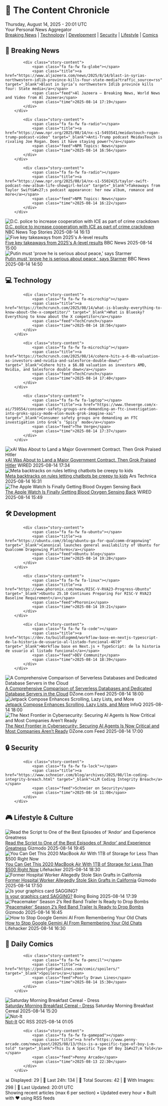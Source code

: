 <!-- Processing 54 RSS feeds at 2025-08-14 20:01:45 UTC -->
<!-- Processing: XKCD -->
<!-- Processing: Saturday Morning Breakfast Cereal -->
<!-- Processing: Cyanide & Happiness -->
<!-- Processing: Questionable Content -->
<!-- Processing: Girl Genius -->
<!-- Processing: CNN Top Stories -->
<!-- Processing: BBC World News -->
<!-- Processing: Reuters Top News -->
<!-- Processing: NBC News Breaking -->
<!-- Processing: Guardian World News -->
<!-- Processing: Sky News World -->
<!-- Processing: TechCrunch -->
<!-- Processing: Slashdot -->
<!-- Processing: Phoronix Linux News -->
<!-- Processing: It's FOSS -->
<!-- Processing: OMG! Ubuntu -->
<!-- Processing: Ubuntu Blog -->
<!-- Processing: GitHub Blog -->
<!-- Processing: GitLab Blog -->
<!-- Processing: Martin Fowler -->
<!-- Processing: Coding Horror -->
<!-- Processing: The Pragmatic Engineer -->
<!-- Processing: Gizmodo -->
<!-- Processing: Schneier on Security -->
<!-- Generated 8 new posts out of 24 feeds processed -->
<div class="newspaper-header">
    <h1 class="newspaper-title">📰 The Content Chronicle</h1>
    <div class="newspaper-date">Thursday, August 14, 2025 - 20:01 UTC</div>
    <div class="newspaper-subtitle">Your Personal News Aggregator</div>
</div>

<div class="newspaper-nav">
    <a href="#breaking">Breaking News</a> |
    <a href="#tech">Technology</a> |
    <a href="#dev">Development</a> |
    <a href="#security">Security</a> |
    <a href="#lifestyle">Lifestyle</a> |
    <a href="#webcomics">Comics</a>
</div>

<div class="news-section breaking-news" id="breaking">
<h2 class="section-header">🚨 Breaking News</h2>
<div class="stories-container">
<div class="story">
            
            <div class="story-content">
                <span class="fa fa-fw fa-globe"></span>
                <span class="title"><a href="https://www.aljazeera.com/news/2025/8/14/blast-in-syrias-northwestern-idlib-province-kills-four-state-media?traffic_source=rss" target="_blank">Blast in Syria’s northwestern Idlib province kills four: State media</a></span>
                <span class="feed">Al Jazeera – Breaking News, World News and Video from Al Jazeera</span>
                <span class="time">2025-08-14 17:19</span>
            </div>
        </div>
<div class="story">
            
            <div class="story-content">
                <span class="fa fa-fw fa-radio"></span>
                <span class="title"><a href="https://www.npr.org/2025/08/14/nx-s1-5493541/meidastouch-rogan-trump-podcast-video" target="_blank">Anti-Trump podcast MeidasTouch is rivaling Joe Rogan. Does it have staying power?</a></span>
                <span class="feed">NPR Topics: News</span>
                <span class="time">2025-08-14 16:56</span>
            </div>
        </div>
<div class="story">
            
            <div class="story-content">
                <span class="fa fa-fw fa-radio"></span>
                <span class="title"><a href="https://www.npr.org/2025/08/14/nx-s1-5502415/taylor-swift-podcast-new-album-life-showgirl-kelce" target="_blank">Takeaways from Taylor Swift&#x27;s podcast appearance: her new album, romance and more</a></span>
                <span class="feed">NPR Topics: News</span>
                <span class="time">2025-08-14 16:22</span>
            </div>
        </div>
<div class="story">
            <img src="https://media-cldnry.s-nbcnews.com/image/upload/t_fit_1500w/rockcms/2025-08/250814-washington-ice-se-1013a-610bcf.jpg" alt="D.C. police to increase cooperation with ICE as part of crime crackdown" class="story-image" loading="lazy" onerror="this.style.display='none'">
            <div class="story-content">
                <span class="fa fa-fw fa-broadcast-tower"></span>
                <span class="title"><a href="https://www.nbcnews.com/politics/politics-news/dc-police-increase-cooperation-ice-part-trumps-crackdown-rcna224990" target="_blank">D.C. police to increase cooperation with ICE as part of crime crackdown</a></span>
                <span class="feed">NBC News Top Stories</span>
                <span class="time">2025-08-14 16:13</span>
            </div>
        </div>
<div class="story">
            <img src="https://ichef.bbci.co.uk/ace/standard/240/cpsprodpb/4c34/live/40722b60-791a-11f0-902c-1f79ecbf29bb.jpg" alt="Five key takeaways from 2025&#x27;s A-level results" class="story-image" loading="lazy" onerror="this.style.display='none'">
            <div class="story-content">
                <span class="fa fa-fw fa-flag"></span>
                <span class="title"><a href="https://www.bbc.com/news/articles/cz931kvldg4o?at_medium=RSS&at_campaign=rss" target="_blank">Five key takeaways from 2025&#x27;s A-level results</a></span>
                <span class="feed">BBC News</span>
                <span class="time">2025-08-14 15:00</span>
            </div>
        </div>
<div class="story">
            <img src="https://ichef.bbci.co.uk/ace/standard/240/cpsprodpb/46f6/live/783918c0-7914-11f0-889a-61231d511eb3.png" alt="Putin must &#x27;prove he is serious about peace,&#x27; says Starmer" class="story-image" loading="lazy" onerror="this.style.display='none'">
            <div class="story-content">
                <span class="fa fa-fw fa-earth-americas"></span>
                <span class="title"><a href="https://www.bbc.com/news/articles/cp37vg34g8jo?at_medium=RSS&at_campaign=rss" target="_blank">Putin must &#x27;prove he is serious about peace,&#x27; says Starmer</a></span>
                <span class="feed">BBC News</span>
                <span class="time">2025-08-14 14:50</span>
            </div>
        </div>
</div>
</div>
<div class="news-section tech-news" id="tech">
<h2 class="section-header">💻 Technology</h2>
<div class="stories-container">
<div class="story">
            
            <div class="story-content">
                <span class="fa fa-fw fa-microchip"></span>
                <span class="title"><a href="https://techcrunch.com/2025/08/14/what-is-bluesky-everything-to-know-about-the-x-competitor/" target="_blank">What is Bluesky? Everything to know about the X competitor</a></span>
                <span class="feed">TechCrunch</span>
                <span class="time">2025-08-14 18:56</span>
            </div>
        </div>
<div class="story">
            
            <div class="story-content">
                <span class="fa fa-fw fa-microchip"></span>
                <span class="title"><a href="https://techcrunch.com/2025/08/14/cohere-hits-a-6-8b-valuation-as-investors-amd-nvidia-and-salesforce-double-down/" target="_blank">Cohere hits a $6.8B valuation as investors AMD, Nvidia, and Salesforce double down</a></span>
                <span class="feed">TechCrunch</span>
                <span class="time">2025-08-14 17:40</span>
            </div>
        </div>
<div class="story">
            
            <div class="story-content">
                <span class="fa fa-fw fa-laptop"></span>
                <span class="title"><a href="https://www.theverge.com/x-ai/759554/consumer-safety-groups-are-demanding-an-ftc-investigation-into-groks-spicy-mode-elon-musk-grok-imagine-xai" target="_blank">Consumer safety groups are demanding an FTC investigation into Grok’s ‘Spicy’ mode</a></span>
                <span class="feed">The Verge</span>
                <span class="time">2025-08-14 17:37</span>
            </div>
        </div>
<div class="story">
            <img src="https://media.wired.com/photos/689e1b0baae93d4e6ed6635c/master/pass/Inside-Scramble-Get-AI-Into-US-Gov-Politics-AP23362616472935.jpg" alt="xAI Was About to Land a Major Government Contract. Then Grok Praised Hitler" class="story-image" loading="lazy" onerror="this.style.display='none'">
            <div class="story-content">
                <span class="fa fa-fw fa-bolt"></span>
                <span class="title"><a href="https://www.wired.com/story/xai-grok-government-contract-hitler/" target="_blank">xAI Was About to Land a Major Government Contract. Then Grok Praised Hitler</a></span>
                <span class="feed">WIRED</span>
                <span class="time">2025-08-14 17:34</span>
            </div>
        </div>
<div class="story">
            <img src="https://cdn.arstechnica.net/wp-content/uploads/2025/08/GettyImages-1262115345-500x500-1755186090.jpg" alt="Meta backtracks on rules letting chatbots be creepy to kids" class="story-image" loading="lazy" onerror="this.style.display='none'">
            <div class="story-content">
                <span class="fa fa-fw fa-cog"></span>
                <span class="title"><a href="https://arstechnica.com/tech-policy/2025/08/meta-backtracks-on-rules-letting-chatbots-be-creepy-to-kids/" target="_blank">Meta backtracks on rules letting chatbots be creepy to kids</a></span>
                <span class="feed">Ars Technica</span>
                <span class="time">2025-08-14 16:31</span>
            </div>
        </div>
<div class="story">
            <img src="https://media.wired.com/photos/689e02a625b63dd1a35cf2ee/master/pass/apple-watch-blood-pressure-gear-2215389016.jpg" alt="The Apple Watch Is Finally Getting Blood Oxygen Sensing Back" class="story-image" loading="lazy" onerror="this.style.display='none'">
            <div class="story-content">
                <span class="fa fa-fw fa-bolt"></span>
                <span class="title"><a href="https://www.wired.com/story/apple-watch-blood-oxygen-sensing-is-back/" target="_blank">The Apple Watch Is Finally Getting Blood Oxygen Sensing Back</a></span>
                <span class="feed">WIRED</span>
                <span class="time">2025-08-14 15:49</span>
            </div>
        </div>
</div>
</div>
<div class="news-section dev-news" id="dev">
<h2 class="section-header">🛠️ Development</h2>
<div class="stories-container">
<div class="story">
            
            <div class="story-content">
                <span class="fa fa-fw fa-ubuntu"></span>
                <span class="title"><a href="https://ubuntu.com//blog/ubuntu-ga-for-qualcomm-dragonwing" target="_blank">Canonical launches general availability of Ubuntu for Qualcomm Dragonwing Platforms</a></span>
                <span class="feed">Ubuntu blog</span>
                <span class="time">2025-08-14 19:28</span>
            </div>
        </div>
<div class="story">
            
            <div class="story-content">
                <span class="fa fa-fw fa-linux"></span>
                <span class="title"><a href="https://www.phoronix.com/news/RISC-V-RVA23-Progress-Ubuntu" target="_blank">Ubuntu 25.10 Continues Preparing For RISC-V RVA23 Baseline Requirement</a></span>
                <span class="feed">Phoronix</span>
                <span class="time">2025-08-14 19:21</span>
            </div>
        </div>
<div class="story">
            
            <div class="story-content">
                <span class="fa fa-fw fa-code"></span>
                <span class="title"><a href="https://dev.to/buildlogmmd/workflow-base-en-nextjs-typescript-de-la-historia-de-usuario-al-listado-funcional-46l9" target="_blank">Workflow base en Next.js + TypeScript: de la historia de usuario al listado funcional</a></span>
                <span class="feed">DEV Community</span>
                <span class="time">2025-08-14 18:39</span>
            </div>
        </div>
<div class="story">
            <img src="https://dz2cdn1.dzone.com/thumbnail?fid=18559237&w=600" alt="A Comprehensive Comparison of Serverless Databases and Dedicated Database Servers in the Cloud" class="story-image" loading="lazy" onerror="this.style.display='none'">
            <div class="story-content">
                <span class="fa fa-fw fa-newspaper"></span>
                <span class="title"><a href="https://dzone.com/articles/a-comprehensive-comparison-of-serverless-databases" target="_blank">A Comprehensive Comparison of Serverless Databases and Dedicated Database Servers in the Cloud</a></span>
                <span class="feed">DZone.com Feed</span>
                <span class="time">2025-08-14 18:00</span>
            </div>
        </div>
<div class="story">
            <img src="https://res.infoq.com/news/2025/08/jetpack-compose-august-2025/en/headerimage/jetpack-compose1-2-1755191160585.jpeg" alt="Jetpack Compose Enhances Scrolling, Lazy Lists, and More" class="story-image" loading="lazy" onerror="this.style.display='none'">
            <div class="story-content">
                <span class="fa fa-fw fa-info-circle"></span>
                <span class="title"><a href="https://www.infoq.com/news/2025/08/jetpack-compose-august-2025/?utm_campaign=infoq_content&utm_source=infoq&utm_medium=feed&utm_term=global" target="_blank">Jetpack Compose Enhances Scrolling, Lazy Lists, and More</a></span>
                <span class="feed">InfoQ</span>
                <span class="time">2025-08-14 18:00</span>
            </div>
        </div>
<div class="story">
            <img src="https://dz2cdn1.dzone.com/thumbnail?fid=18559186&w=600" alt="The Next Frontier in Cybersecurity: Securing AI Agents Is Now Critical and Most Companies Aren’t Ready" class="story-image" loading="lazy" onerror="this.style.display='none'">
            <div class="story-content">
                <span class="fa fa-fw fa-newspaper"></span>
                <span class="title"><a href="https://dzone.com/articles/ai-agent-security-framework" target="_blank">The Next Frontier in Cybersecurity: Securing AI Agents Is Now Critical and Most Companies Aren’t Ready</a></span>
                <span class="feed">DZone.com Feed</span>
                <span class="time">2025-08-14 17:00</span>
            </div>
        </div>
</div>
</div>
<div class="news-section security-news" id="security">
<h2 class="section-header">🔒 Security</h2>
<div class="stories-container">
<div class="story">
            
            <div class="story-content">
                <span class="fa fa-fw fa-lock"></span>
                <span class="title"><a href="https://www.schneier.com/blog/archives/2025/08/llm-coding-integrity-breach.html" target="_blank">LLM Coding Integrity Breach</a></span>
                <span class="feed">Schneier on Security</span>
                <span class="time">2025-08-14 11:08</span>
            </div>
        </div>
</div>
</div>
<div class="news-section lifestyle-news" id="lifestyle">
<h2 class="section-header">🎮 Lifestyle & Culture</h2>
<div class="stories-container">
<div class="story">
            <img src="https://gizmodo.com/app/uploads/2025/08/andor-season-2-welcome-to-the-rebellion-cassian-mon-mothma.jpg" alt="Read the Script to One of the Best Episodes of ‘Andor’ and Experience Greatness" class="story-image" loading="lazy" onerror="this.style.display='none'">
            <div class="story-content">
                <span class="fa fa-fw fa-computer"></span>
                <span class="title"><a href="https://gizmodo.com/andor-season-2-welcome-to-the-rebellion-screenplay-star-wars-2000642920" target="_blank">Read the Script to One of the Best Episodes of ‘Andor’ and Experience Greatness</a></span>
                <span class="feed">Gizmodo</span>
                <span class="time">2025-08-14 19:45</span>
            </div>
        </div>
<div class="story">
            <img src="https://lifehacker.com/imagery/articles/01K1Z37E3HAFG4SG23FFWX7FS9/hero-image.png" alt="You Can Get This 2020 MacBook Air With 1TB of Storage for Less Than $500 Right Now" class="story-image" loading="lazy" onerror="this.style.display='none'">
            <div class="story-content">
                <span class="fa fa-fw fa-life-ring"></span>
                <span class="title"><a href="https://lifehacker.com/tech/2020-macbook-air-1tb-stacksocial-sale?utm_medium=RSS" target="_blank">You Can Get This 2020 MacBook Air With 1TB of Storage for Less Than $500 Right Now</a></span>
                <span class="feed">Lifehacker</span>
                <span class="time">2025-08-14 18:30</span>
            </div>
        </div>
<div class="story">
            <img src="https://gizmodo.com/app/uploads/2025/08/skin-grafts.jpg" alt="Former Hospital Worker Allegedly Stole Skin Grafts in California" class="story-image" loading="lazy" onerror="this.style.display='none'">
            <div class="story-content">
                <span class="fa fa-fw fa-computer"></span>
                <span class="title"><a href="https://gizmodo.com/former-hospital-worker-allegedly-stole-skin-grafts-in-california-2000643125" target="_blank">Former Hospital Worker Allegedly Stole Skin Grafts in California</a></span>
                <span class="feed">Gizmodo</span>
                <span class="time">2025-08-14 17:50</span>
            </div>
        </div>
<div class="story">
            <img src="https://i0.wp.com/boingboing.net/wp-content/uploads/2025/08/Photo-Mrzeldaootfan-on-Reddit.jpg?fit=1080%2C712&amp;quality=60&amp;ssl=1" alt="Is your graphics card SAGGING?" class="story-image" loading="lazy" onerror="this.style.display='none'">
            <div class="story-content">
                <span class="fa fa-fw fa-arrow-right"></span>
                <span class="title"><a href="https://boingboing.net/2025/08/14/is-your-graphics-card-sagging.html" target="_blank">Is your graphics card SAGGING?</a></span>
                <span class="feed">Boing Boing</span>
                <span class="time">2025-08-14 17:39</span>
            </div>
        </div>
<div class="story">
            <img src="https://gizmodo.com/app/uploads/2025/08/Peacemaker-HBO-Max.jpg" alt="‘Peacemaker’ Season 2’s Red Band Trailer Is Ready to Drop Bombs" class="story-image" loading="lazy" onerror="this.style.display='none'">
            <div class="story-content">
                <span class="fa fa-fw fa-computer"></span>
                <span class="title"><a href="https://gizmodo.com/peacemaker-season-2-red-band-trailer-james-gunn-john-cena-2000643101" target="_blank">‘Peacemaker’ Season 2’s Red Band Trailer Is Ready to Drop Bombs</a></span>
                <span class="feed">Gizmodo</span>
                <span class="time">2025-08-14 16:45</span>
            </div>
        </div>
<div class="story">
            <img src="https://lifehacker.com/imagery/articles/01K2M7QCG63166V6EY1NJMSA57/hero-image.jpg" alt="How to Stop Google Gemini AI From Remembering Your Old Chats" class="story-image" loading="lazy" onerror="this.style.display='none'">
            <div class="story-content">
                <span class="fa fa-fw fa-life-ring"></span>
                <span class="title"><a href="https://lifehacker.com/tech/how-to-stop-google-gemini-ai-from-remembering-your-old-chats?utm_medium=RSS" target="_blank">How to Stop Google Gemini AI From Remembering Your Old Chats</a></span>
                <span class="feed">Lifehacker</span>
                <span class="time">2025-08-14 16:30</span>
            </div>
        </div>
</div>
</div>
<div class="news-section webcomics-section" id="webcomics">
<h2 class="section-header">🎨 Daily Comics</h2>
<div class="stories-container">
<div class="story">
            
            <div class="story-content">
                <span class="fa fa-fw fa-pencil"></span>
                <span class="title"><a href="https://poorlydrawnlines.com/comic/spoilers/" target="_blank">Spoilers</a></span>
                <span class="feed">Poorly Drawn Lines</span>
                <span class="time">2025-08-14 15:30</span>
            </div>
        </div>
<div class="story">
            <img src="https://www.smbc-comics.com/comics/1754968847-20250814.png" alt="Saturday Morning Breakfast Cereal - Dress" class="story-image" loading="lazy" onerror="this.style.display='none'">
            <div class="story-content">
                <span class="fa fa-fw fa-smile"></span>
                <span class="title"><a href="https://www.smbc-comics.com/comic/dress" target="_blank">Saturday Morning Breakfast Cereal - Dress</a></span>
                <span class="feed">Saturday Morning Breakfast Cereal</span>
                <span class="time">2025-08-14 15:20</span>
            </div>
        </div>
<div class="story">
            <img src="http://www.questionablecontent.net/comics/5635.png" alt="Not-It" class="story-image" loading="lazy" onerror="this.style.display='none'">
            <div class="story-content">
                <span class="fa fa-fw fa-music"></span>
                <span class="title"><a href="http://questionablecontent.net/view.php?comic=5635" target="_blank">Not-It</a></span>
                <span class="feed">QC RSS</span>
                <span class="time">2025-08-14 01:05</span>
            </div>
        </div>
<div class="story">
            
            <div class="story-content">
                <span class="fa fa-fw fa-gamepad"></span>
                <span class="title"><a href="https://www.penny-arcade.com/news/post/2025/08/13/this-is-a-specific-type-of-boy-i-m-told" target="_blank">This Is A Specific Type Of Boy I&#x27;m Told</a></span>
                <span class="feed">Penny Arcade</span>
                <span class="time">2025-08-13 22:30</span>
            </div>
        </div>
</div>
</div>

<div class="newspaper-footer">
    <div class="stats">
        📊 Displayed: 29 | 📅 Last 24h: 134 | 📡 Total Sources: 42 | 📸 With Images: 298 |
        🔄 Last Updated: 20:01 UTC
    </div>
    <div class="footer-note">
        Showing recent articles (max 6 per section) • Updated every hour • Built with ❤️ using RSS feeds
    </div>
</div>
